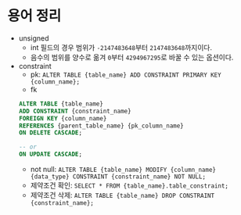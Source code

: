 # 용어 정리

- unsigned
  - int 필드의 경우 범위가 `-2147483648`부터 `2147483648`까지이다.
  - 음수의 범위를 양수로 옮겨 `0`부터 `4294967295`로 바꿀 수 있는 옵션이다.
- constraint
  - pk: `ALTER TABLE {table_name} ADD CONSTRAINT PRIMARY KEY {column_name};`
  - fk
  ```sql
  ALTER TABLE {table_name} 
  ADD CONSTRAINT {constraint_name} 
  FOREIGN KEY {column_name} 
  REFERENCES {parent_table_name} {pk_column_name}
  ON DELETE CASCADE;

  -- or
  ON UPDATE CASCADE;
  ```
  - not null: `ALTER TABLE {table_name} MODIFY {column_name} {data_type} CONSTRAINT {constraint_name} NOT NULL;`
  - 제약조건 확인: `SELECT * FROM {table_name}.table_constraint;`
  - 제약조건 삭제: `ALTER TABLE {table_name} DROP CONSTRAINT {constraint_name};`
